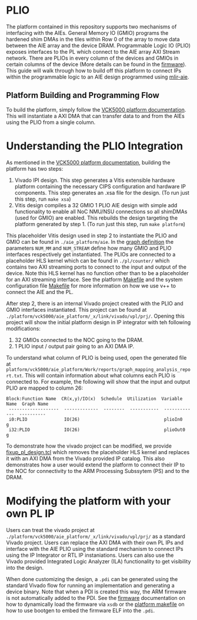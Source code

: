 # PLIO

The platform contained in this repository supports two mechanisms of interfacing with the AIEs. General Memory IO (GMIO) programs the hardened shim DMAs in the tiles within Row 0 of the array to move data between the AIE array and the device DRAM. Programmable Logic IO (PLIO) exposes interfaces to the PL which connect to the AIE array AXI Stream network. There are PLIOs in every column of the devices and GMIOs in certain columns of the device (More details can be found in the [firmware](../firmware/)). This guide will walk through how to build off this platform to connect IPs within the programmable logic to an AIE design programmed using [mlir-aie](https://github.com/Xilinx/mlir-aie). 

## Platform Building and Programming Flow

To build the platform, simply follow the [VCK5000 platform documentation](./README.md). This will instantiate a AXI DMA that can transfer data to and from the AIEs using the PLIO from a single column. 

# Understanding the PLIO Integration

As mentioned in the [VCK5000 platform documentation](./README.md), building the platform has two steps:

1. Vivado IPI design. This step generates a Vitis extensible hardware platform containing the necessary CIPS configuration and hardware IP components. This step generates an .xsa file for the design. (To run just this step, run `make xsa`)
2. Vitis design compiles a 32 GMIO 1 PLIO AIE design with simple add functionality to enable all NoC NMU/NSU connections so all shimDMAs (used for GMIO) are enabled. This rebuilds the design targeting the platform generated by step 1. (To run just this step, run `make platform`)

This placeholder Vitis design used in step 2 to instantiate the PLIO and GMIO can be found in `./aie_platform/aie`. In the [graph definition](./aie_platform/aie/graph.h) the parameters `NUM_MM` and `NUM_STREAM` define how many GMIO and PLIO interfaces respectively get instantiated. The PLIOs are connected to a placeholder HLS kernel which can be found in `./pl/counter/` which contains two AXI streaming ports to connect to the input and output of the device. Note this HLS kernel has no function other than to be a placeholder for an AXI streaming interface. See the platform [Makefile](./aie_platform/Makefile) and the system configuration file [Makefile](./aie_platform/system.cfg) for more information on how we use v++ to connect the AIE and the PL. 

After step 2, there is an internal Vivado project created with the PLIO and GMIO interfaces instantiated. This project can be found at `./platform/vck5000/aie_platform/_x/link/vivado/vpl/prj/`. Opening this project will show the initial platform design in IP integrator with teh following modifications:

1. 32 GMIOs connected to the NOC going to the DRAM.
2. 1 PLIO input / output pair going to an AXI DMA IP.

To understand what column of PLIO is being used, open the generated file at `platform/vck5000/aie_platform/Work/reports/graph_mapping_analysis_report.txt`. This will contain information about what columns each PLIO is connected to. For example, the following will show that the input and output PLIO are mapped to column 26:

```
Block:Function Name  CR(x,y)/IO(x)  Schedule  Utilization  Variable Name  Graph Name
 -------------------  -------------  --------  -----------  -------------  ----------
 i0:PLIO              IO(26)                                plioIn0        g
 i32:PLIO             IO(26)                                plioOut0       g
```

To demonstrate how the vivado project can be modified, we provide [fixup\_pl\_design.tcl](./aie_platform/fixup_pl_design.tcl) which removes the placeholder HLS kernel and replaces it with an AXI DMA from the Vivado provided IP catalog. This also demonstrates how a user would extend the platform to connect their IP to the NOC for connectivity to the ARM Processing Subssytem (PS) and to the DRAM. 

# Modifying the platform with your own PL IP

Users can treat the vivado project at `./platform/vck5000/aie_platform/_x/link/vivado/vpl/prj/` as a standard Vivado project. Users can replace the AXI DMA with their own PL IPs and interface with the AIE PLIO using the standard mechanism to connect IPs using the IP Integrator or RTL IP instaniations. Users can also use the Vivado provided Integrated Logic Analyzer (ILA) functionality to get visibility into the design.

When done customizing the design, a `.pdi` can be generated using the standard Vivado flow for running an implementation and generating a device binary. Note that when a PDI is created this way, the ARM firmware is not automatically added to the PDI. See the [firmware](../firmware/) documentation on how to dynamically load the firmware via `xsdb` or the [platform makefile](./aie_platform/Makefile) on how to use bootgen to embed the firmware ELF into the `.pdi`.
